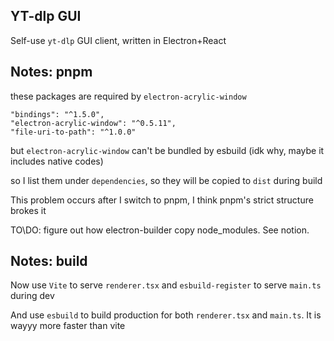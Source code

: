 ## YT-dlp GUI
Self-use `yt-dlp` GUI client, written in Electron+React

## Notes: pnpm

these packages are required by `electron-acrylic-window`

```
"bindings": "^1.5.0",
"electron-acrylic-window": "^0.5.11",
"file-uri-to-path": "^1.0.0"
```

but `electron-acrylic-window` can't be bundled by esbuild (idk why, maybe it includes native codes)

so I list them under `dependencies`, so they will be copied to `dist` during build

This problem occurs after I switch to pnpm, I think pnpm's strict structure brokes it

TO\DO: figure out how electron-builder copy node_modules. See notion.


## Notes: build

Now use `Vite` to serve `renderer.tsx` and `esbuild-register` to serve `main.ts` during dev

And use `esbuild` to build production for both `renderer.tsx` and `main.ts`. It is wayyy more faster than vite
